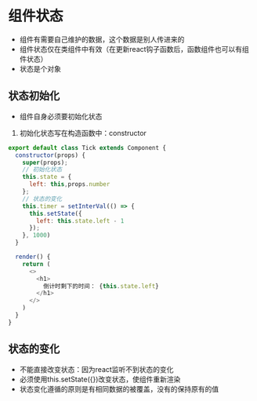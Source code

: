 # 组件状态

- 组件有需要自己维护的数据，这个数据是别人传进来的
- 组件状态仅在类组件中有效（在更新react钩子函数后，函数组件也可以有组件状态）
- 状态是个对象

## 状态初始化

- 组件自身必须要初始化状态
1. 初始化状态写在构造函数中：constructor
```js
export default class Tick extends Component {
  constructor(props) {
    super(props);
    // 初始化状态
    this.state = {
      left: this,props.number
    };
    // 状态的变化
    this.timer = setInterVal(() => {
      this.setState({
        left: this.state.left - 1
      });
    }, 1000)
  }

  render() {
    return (
      <>
        <h1>
          倒计时剩下的时间： {this.state.left}
        </h1>
      </>
    )
  }
}
```

## 状态的变化

- 不能直接改变状态：因为react监听不到状态的变化
- 必须使用this.setState({})改变状态，使组件重新渲染
- 状态变化遵循的原则是有相同数据的被覆盖，没有的保持原有的值